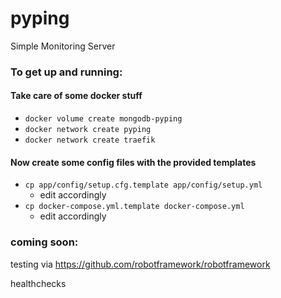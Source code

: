 # pyping
Simple Monitoring Server

### To get up and running:

#### Take care of some docker stuff
* `docker volume create mongodb-pyping`
* `docker network create pyping`
* `docker network create traefik`

#### Now create some config files with the provided templates
* `cp app/config/setup.cfg.template app/config/setup.yml`
  * edit accordingly
* `cp docker-compose.yml.template docker-compose.yml`
  * edit accordingly

### coming soon:

testing via https://github.com/robotframework/robotframework

healthchecks 
